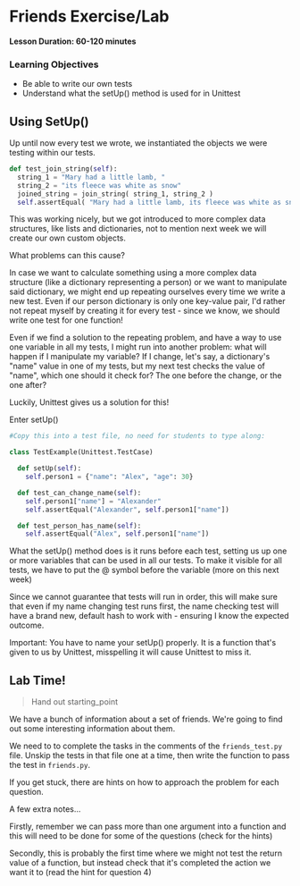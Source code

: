 # Friends Exercise/Lab

**Lesson Duration: 60-120 minutes**

### Learning Objectives

- Be able to write our own tests
- Understand what the setUp() method is used for in Unittest

## Using SetUp()

Up until now every test we wrote, we instantiated the objects we were testing within our tests.

```python
def test_join_string(self):
  string_1 = "Mary had a little lamb, "
  string_2 = "its fleece was white as snow"
  joined_string = join_string( string_1, string_2 )
  self.assertEqual( "Mary had a little lamb, its fleece was white as snow", joined_string )

```

This was working nicely, but we got introduced to more complex data structures, like lists and dictionaries, not to mention next week we will create our own custom objects.

What problems can this cause?

In case we want to calculate something using a more complex data structure (like a dictionary representing a person) or we want to manipulate said dictionary, we might end up repeating ourselves every time we write a new test. Even if our person dictionary is only one key-value pair, I'd rather not repeat myself by creating it for every test - since we know, we should write one test for one function!

Even if we find a solution to the repeating problem, and have a way to use one variable in all my tests, I might run into another problem: what will happen if I manipulate my variable? If I change, let's say, a dictionary's "name" value in one of my tests, but my next test checks the value of "name", which one should it check for? The one before the change, or the one after?

Luckily, Unittest gives us a solution for this!

Enter setUp()

```python
#Copy this into a test file, no need for students to type along:

class TestExample(Unittest.TestCase)

  def setUp(self):
    self.person1 = {"name": "Alex", "age": 30}

  def test_can_change_name(self):
    self.person1["name"] = "Alexander"
    self.assertEqual("Alexander", self.person1["name"])

  def test_person_has_name(self):
    self.assertEqual("Alex", self.person1["name"])

```

What the setUp() method does is it runs before each test, setting us up one or more variables that can be used in all our tests. To make it visible for all tests, we have to put the @ symbol before the variable (more on this next week)

Since we cannot guarantee that tests will run in order, this will make sure that even if my name changing test runs first, the name checking test will have a brand new, default hash to work with - ensuring I know the expected outcome.

Important: You have to name your setUp() properly. It is a function that's given to us by Unittest, misspelling it will cause Unittest to miss it.


## Lab Time!

> Hand out starting_point

We have a bunch of information about a set of friends.
We're going to find out some interesting information about them.

We need to to complete the tasks in the comments of the `friends_test.py` file.
Unskip the tests in that file one at a time, then write the function to pass the test in `friends.py`.

If you get stuck, there are hints on how to approach the problem for each question.

A few extra notes...

Firstly, remember we can pass more than one argument into a function and this will need to be done for some of the questions (check for the hints)

Secondly, this is probably the first time where we might not test the return value of a function, but instead check that it's completed the action we want it to (read the hint for question 4)
